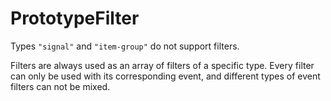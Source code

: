 # PrototypeFilter

Types `"signal"` and `"item-group"` do not support filters.

Filters are always used as an array of filters of a specific type. Every filter can only be used with its corresponding event, and different types of event filters can not be mixed.

